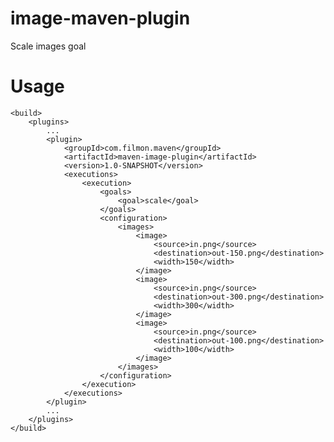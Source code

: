 image-maven-plugin
==================

Scale images goal


Usage
==================

    <build>
        <plugins>
            ...
            <plugin>
                <groupId>com.filmon.maven</groupId>
                <artifactId>maven-image-plugin</artifactId>
                <version>1.0-SNAPSHOT</version>
                <executions>
                    <execution>
                        <goals>
                            <goal>scale</goal>
                        </goals>
                        <configuration>
                            <images>
                                <image>
                                    <source>in.png</source>
                                    <destination>out-150.png</destination>
                                    <width>150</width>
                                </image>
                                <image>
                                    <source>in.png</source>
                                    <destination>out-300.png</destination>
                                    <width>300</width>
                                </image>
                                <image>
                                    <source>in.png</source>
                                    <destination>out-100.png</destination>
                                    <width>100</width>
                                </image>
                            </images>
                        </configuration>
                    </execution>
                </executions>
            </plugin>
            ...
        </plugins>
    </build>
